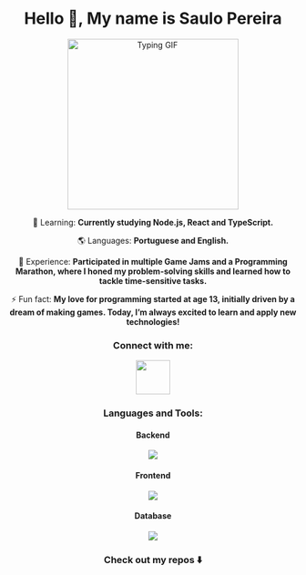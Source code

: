 
<h1 align="center">Hello 👋, My name is Saulo Pereira</h1>

<div align="center">
  <img src="https://user-images.githubusercontent.com/74038190/216656977-ef584e23-480a-4d1c-8c3f-7d045910ddc9.gif" alt="Typing GIF" width="300" height="300" />
</div>

<p align="center">🌱 Learning: <strong>Currently studying Node.js, React and TypeScript.</strong></p>
<p align="center">🌎 Languages: <strong>Portuguese and English.</strong></p>
<p align="center">📄 Experience: <strong>Participated in multiple Game Jams and a Programming Marathon, where I honed my problem-solving skills and learned how to tackle time-sensitive tasks.</strong></p>
<p align="center">⚡ Fun fact: <strong>My love for programming started at age 13, initially driven by a dream of making games. Today, I’m always excited to learn and apply new technologies!</strong></p>

<h3 align="center">Connect with me:</h3>
<p align="center">
  <a href="https://www.linkedin.com/in/saulo-pereira-jesus/" target="_blank" rel="noreferrer">
    <img src="https://skillicons.dev/icons?i=linkedin" width="60" height="60"/>
  </a>
</p>

<h3 align="center">Languages and Tools:</h3>

<h4 align="center">Backend</h4>
<p align="center">
    <img src="https://skillicons.dev/icons?i=py,java,cs,nodejs,django"/>
  </a>
</p>
<h4 align="center">Frontend</h4>
<p align="center">
    <img src="https://skillicons.dev/icons?i=js,html,css,react" />
  </a>
</p>

<h4 align="center">Database</h4>
<p align="center">
    <img src="https://skillicons.dev/icons?i=mysql,sqlite" />
  </a>
</p>

<h3 align="center">Check out my repos ⬇️</h3>

